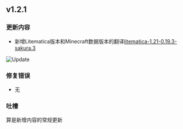 ## v1.2.1
### 更新内容
- 新增Litematica版本和Minecraft数据版本的翻译[litematica-1.21-0.19.3-sakura.3](https://github.com/sakura-ryoko/litematica/releases/tag/1.21-0.19.3-sakura.3)

![Update](https://github.com/user-attachments/assets/c72284fc-aefa-41cc-9517-b2eea47d418d)


### 修复错误
- 无

### 吐槽
算是新增内容的常规更新
